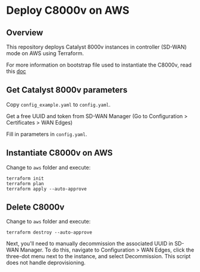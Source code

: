 # Deploy C8000v on AWS

## Overview

This repository deploys Catalyst 8000v instances in controller (SD-WAN) mode on AWS using Terraform.

For more information on bootstrap file used to instantiate the C8000v, read this [doc](./docs/C8000v-bootstrap.md)

## Get Catalyst 8000v parameters

Copy `config_example.yaml` to `config.yaml`.

Get a free UUID and token from SD-WAN Manager (Go to Configuration > Certificates > WAN Edges)

Fill in parameters in `config.yaml`.


## Instantiate C8000v on AWS

Change to `aws` folder and execute:

```shell
terraform init
terraform plan
terraform apply --auto-approve
```

## Delete C8000v

Change to `aws` folder and execute:

```shell
terraform destroy --auto-approve
```

Next, you'll need to manually decommission the associated UUID in SD-WAN Manager. To do this, navigate to Configuration > WAN Edges, click the three-dot menu next to the instance, and select Decommission. This script does not handle deprovisioning.
